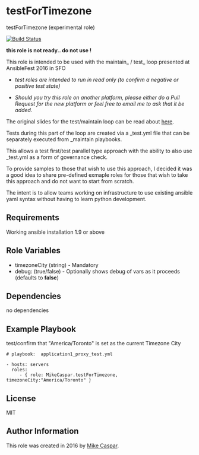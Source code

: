testForTimezone
=============================

testForTimezone (experimental role)


[![Build Status](https://travis-ci.org/MikeCaspar/testForTimezone.svg?branch=master)](https://travis-ci.org/MikeCaspar/testForTimezone)

**this role is not ready.. do not use !**


This role is intended to be used with the maintain_ / test_ loop presented at AnsibleFest 2016 in SFO

- *test roles are intended to run in read only (to confirm a negative or positive test state)*

- *Should you try this role on another platform, please either do a Pull Request for the new platform or feel free to email me to ask that it be added.*


The original slides for the test/maintain loop can be read about [here](http://www.slideshare.net/MikeCaspar/testing-for-infrastructure-as-code-for-ansiblefest-2016-64540514).

Tests during this part of the loop are created via a _test.yml file that can be separately executed from _maintain playbooks.

This allows a test first/test parallel type approach with the ability to also use _test.yml as a form of governance check.

To provide samples to those that wish to use this approach, I decided it was a good idea to share pre-defined exmaple roles for those that wish to take this approach and do not want to start from scratch.

The intent is to allow teams working on infrastructure to use existing ansible yaml syntax without having to learn python development.

Requirements
------------

Working ansible installation 1.9 or above

Role Variables
--------------

* timezoneCity (string) - Mandatory
* debug: (true/false) - Optionally shows debug of vars as it proceeds (defaults to **false**) 

Dependencies
------------

no dependencies

Example Playbook
----------------

test/confirm that "America/Toronto" is set as the current Timezone City

    # playbook:  application1_proxy_test.yml
    
    - hosts: servers
      roles:
         - { role: MikeCaspar.testForTimezone, timezoneCity:"America/Toronto" }
     
## License

MIT

## Author Information

This role was created in 2016 by [Mike Caspar](http://www.caspar.com/).
